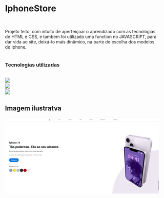 # IphoneStore
<br>
<p> Projeto feito, com intuito de aperfeiçoar o aprendizado com as tecnologias de HTML e CSS, e tambem foi utilizado uma function no JAVASCRIPT,
para dar vida ao site, deixá-lo mais dinâmico, na parte de escolha dos modelos de Iphone.
<br>
<br>
<h3>Tecnologias utilizadas</h3>
<br>
    <img src="https://img.shields.io/badge/HTML5-E34F26?style=for-the-badge&logo=html5&logoColor=white"/>
    <br>
    <img src="https://img.shields.io/badge/CSS-239120?&style=for-the-badge&logo=css3&logoColor=white"/>
    <br>
    <img src="https://img.shields.io/badge/JavaScript-323330?style=for-the-badge&logo=javascript&logoColor=F7DF1E"/>

## Imagem ilustratva
<img src="https://github.com/GuilhermeFPereira/IphoneStore/blob/main/assets/foto%20de%20capa.PNG?raw=true">
